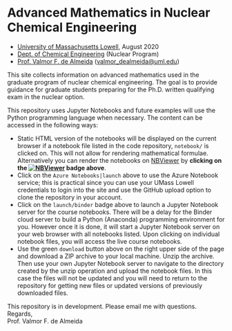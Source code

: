 # Advanced Mathematics in Nuclear Chemical Engineering 

   + [University of Massachusetts Lowell](https://www.uml.edu/), August 2020
   + [Dept. of Chemical Engineering](https://www.uml.edu/Engineering/Chemical/) (Nuclear Program)
   + [Prof. Valmor F. de Almeida](https://www.uml.edu/Engineering/Chemical/faculty/de-Almeida-Valmor.aspx) (valmor_dealmeida@uml.edu)

This site collects information on advanced mathematics used in the graduate program of nuclear chemical engineering. The goal is to provide guidance for graduate students preparing for the Ph.D. written qualifying exam in the nuclear option. 

This repository uses Jupyter Notebooks and future examples will use the Python programming language when necessary. The content can be accessed in
the following ways:
+ Static HTML version of the notebooks will be displayed on the current browser if a 
notebook file listed in the code repository, `notebook/` is clicked on. This will not allow for rendering mathematical formulae. Alternatively you can render the notebooks on [NBViewer](http://nbviewer.jupyter.org/) by **clicking on the [![NBViewer](https://github.com/jupyter/design/blob/master/logos/Badges/nbviewer_badge.svg)](https://nbviewer.jupyter.org/github/dpploy/chen-3170/tree/master/notebooks/) badge above**.
+ Click on the `Azure Notebooks|launch` above to use the Azure Notebook service; this is practical since you can use your UMass Lowell credentials to login into the site and use the GitHub upload option to clone the repository in your account.
+ Click on the `launch/binder` badge above to launch a Jupyter Notebook server for the
course notebooks. There will be a delay for the Binder cloud server to build a 
Python (Anaconda) programming environment for you. However once it is done, it will 
start a Jupyter Notebook server on your web browser with all notebooks listed. Upon 
clicking on individual notebook files, you will access the live course notebooks.
+ Use the green `download` button above on the right upper side of the page and download a ZIP archive to your local machine. Unzip the archive. Then use your own Jupyter Notebook server to navigate to the directory created by the unzip operation and upload the notebook files. In this case the files will not be updated and you will need to return to the repository for getting new files or updated versions of previously downloaded files.

This repository is in development. Please email me with questions.\
Regards,\
Prof. Valmor F. de Almeida
